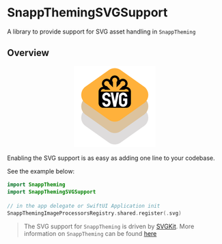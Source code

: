 # SnappThemingSVGSupport

A library to provide support for SVG asset handling in `SnappTheming`

## Overview

<p align="center">
    <img src="Sources/SnappThemingSVGSupport/SnappThemingSVGSupport.docc/Resources/logo%402x.png">
<p/>

Enabling the SVG support is as easy as adding one line to your codebase.

See the example below:

```swift
import SnappTheming
import SnappThemingSVGSupport

// in the app delegate or SwiftUI Application init
SnappThemingImageProcessorsRegistry.shared.register(.svg)
```

> The SVG support for `SnappTheming` is driven by [SVGKit](https://github.com/svgkit/svgkit). More information on `SnappTheming` can be found  [here](https://github.com/Snapp-Mobile/SnappTheming)
